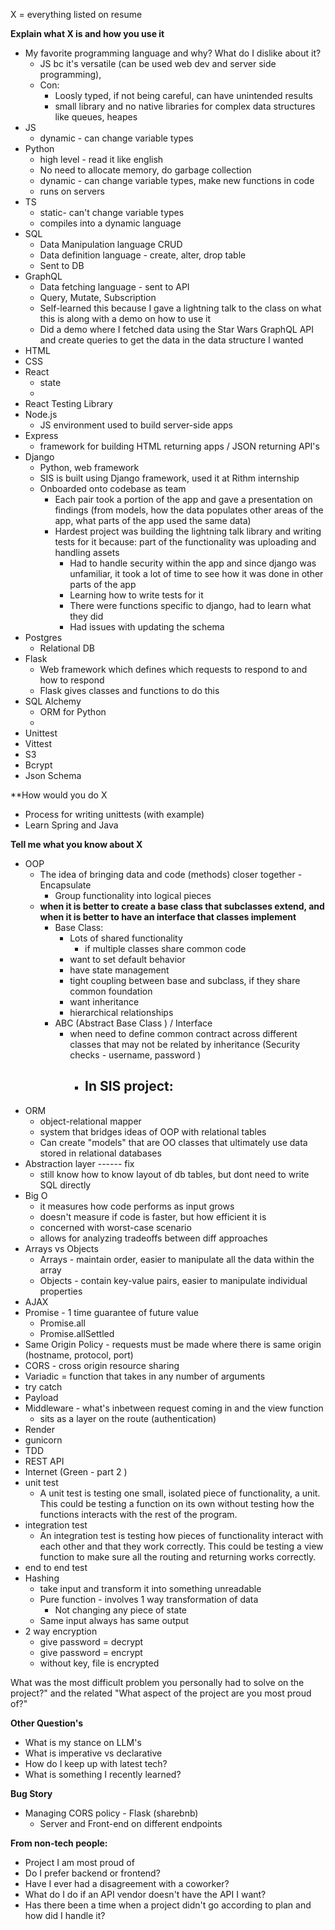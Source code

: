 X = everything listed on resume 

**Explain what X is and how you use it** 
- My favorite programming language and why? What do I dislike about it? 
	- JS bc it's versatile (can be used web dev and server side programming), 
	- Con: 
		- Loosly typed, if not being careful, can have unintended results 
		- small library and no native libraries for complex data structures like queues, heapes 
- JS 
	- dynamic - can change variable types 
- Python
	- high level - read it like english 
	- No need to allocate memory, do garbage collection 
	- dynamic - can change variable types, make new functions in code 
	- runs on servers 
- TS 
	- static- can't change variable types 
	- compiles into a dynamic language 
- SQL 
	- Data Manipulation language CRUD 
	- Data definition language - create, alter, drop table 
	- Sent to DB 
- GraphQL 
	- Data fetching language - sent to API 
	- Query, Mutate, Subscription 
	- Self-learned this because I gave a lightning talk to the class on what this is along with a demo on how to use it 
	- Did a demo where I fetched data using the Star Wars GraphQL API and create queries to get the data in the data structure I wanted  
- HTML 
- CSS 
- React
	- state 
	- 
- React Testing Library 
- Node.js 
	- JS environment used to build server-side apps 
- Express
	- framework for building HTML returning apps / JSON returning API's 
- Django 
	- Python, web framework 
	- SIS is built using Django framework, used it at Rithm internship 
	- Onboarded onto codebase as team 
		- Each pair took a portion of the app and gave a presentation on findings (from models, how the data populates other areas of the app, what parts of the app used the same data)
		- Hardest project was building the lightning talk library and writing tests for it because: part of the functionality was uploading and handling assets 
			- Had to handle security within the app and since django was unfamiliar, it took a lot of time to see how it was done in other parts of the app 
			- Learning how to write tests for it 
			- There were functions specific to django, had to learn what they did 
			- Had issues with updating the schema 
- Postgres 
	- Relational DB 
- Flask 
	- Web framework which defines which requests to respond to and how to respond 
	- Flask gives classes and functions to do this 
- SQL Alchemy 
	- ORM for Python 
	- 
- Unittest 
- Vittest 
- S3 
- Bcrypt 
- Json Schema

**How would you do X 
- Process for writing unittests (with example)
- Learn Spring and Java 

**Tell me what you know about X** 
- OOP 
	- The idea of bringing data and code (methods) closer together - Encapsulate 
		- Group functionality into logical pieces 
	- **when it is better to create a base class that subclasses extend, and when it is better to have an interface that classes implement**
		- Base Class: 
			- Lots of shared functionality 
				- if multiple classes share common code 
			- want to set default behavior 
			- have state management 
			- tight coupling between base and subclass, if they share common foundation 
			- want inheritance 
			- hierarchical relationships 
		- ABC (Abstract Base Class ) / Interface 
			- when need to define common contract across different classes that may not be related by inheritance (Security checks - username, password )
				- In SIS project: 
					- 
- ORM 
	- object-relational mapper 
	- system that bridges ideas of OOP with relational tables 
	- Can create "models" that are OO classes that ultimately use data stored in relational databases 
- Abstraction layer ------ fix  
	- still know how to know layout of db tables, but dont need to write SQL directly 
- Big O 
	- it measures how code performs as input grows 
	- doesn't measure if code is faster, but how efficient it is 
	- concerned with worst-case scenario 
	- allows for analyzing tradeoffs between diff approaches 
- Arrays vs Objects 
	- Arrays - maintain order, easier to manipulate all the data within the array 
	- Objects - contain key-value pairs, easier to manipulate individual properties 
- AJAX 
- Promise  - 1 time guarantee of future value 
	- Promise.all 
	- Promise.allSettled 
- Same Origin Policy - requests must be made where there is same origin (hostname, protocol, port)
- CORS - cross origin resource sharing 
- Variadic = function that takes in any number of arguments 
- try catch 
- Payload 
- Middleware - what's inbetween request coming in and the view function 
	- sits as a layer on the route (authentication)
- Render
- gunicorn 
- TDD 
- REST API 
- Internet (Green - part 2 )
- unit test 
	- A unit test is testing one small, isolated piece of functionality, a unit. This could be testing a function on its own without testing how the functions interacts with the rest of the program.
- integration test 
	- An integration test is testing how pieces of functionality interact with each other and that they work correctly. This could be testing a view function to make sure all the routing and returning works correctly.
- end to end test 
- Hashing 
	- take input and transform it into something unreadable 
	- Pure function - involves 1 way transformation of data 
		- Not changing any piece of state 
	- Same input always has same output 
- 2 way encryption 
	- give password = decrypt 
	- give password = encrypt 
	- without key, file is encrypted 


What was the most difficult problem you personally had to solve on the project?" and the related "What aspect of the project are you most proud of?"

**Other Question's** 
- What is my stance on LLM's 
- What is imperative vs declarative 
- How do I keep up with latest tech? 
- What is something I recently learned? 

**Bug Story**
- Managing CORS policy - Flask (sharebnb)
	- Server and Front-end on different endpoints 


**From non-tech people:** 
- Project I am most proud of 
- Do I prefer backend or frontend? 
- Have I ever had a disagreement with a coworker? 
- What do I do if an API vendor doesn't have the API I want? 
- Has there been a time when a project didn't go according to plan and how did I handle it? 
